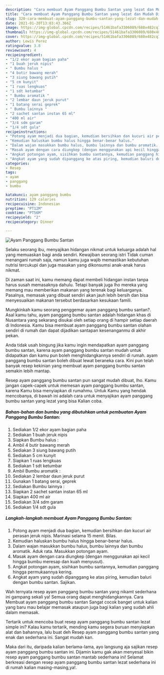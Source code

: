 ```yaml
---
description: "Cara membuat Ayam Panggang Bumbu Santan yang lezat dan Mudah Dibuat"
title: "Cara membuat Ayam Panggang Bumbu Santan yang lezat dan Mudah Dibuat"
slug: 320-cara-membuat-ayam-panggang-bumbu-santan-yang-lezat-dan-mudah-dibuat
date: 2021-01-20T13:03:43.366Z
image: https://img-global.cpcdn.com/recipes/51461bafa3306089/680x482cq70/ayam-panggang-bumbu-santan-foto-resep-utama.jpg
thumbnail: https://img-global.cpcdn.com/recipes/51461bafa3306089/680x482cq70/ayam-panggang-bumbu-santan-foto-resep-utama.jpg
cover: https://img-global.cpcdn.com/recipes/51461bafa3306089/680x482cq70/ayam-panggang-bumbu-santan-foto-resep-utama.jpg
author: Lewis Perez
ratingvalue: 3.8
reviewcount: 4
recipeingredient:
- "1/2 ekor ayam bagian paha"
- "1 buah jeruk nipis"
- " Bumbu halus "
- "4 butir bawang merah"
- "3 siung bawang putih"
- "5 cm kunyit"
- "1 ruas lengkuas"
- "1 sdt ketumbar"
- " Bumbu aromatik "
- "2 lembar daun jeruk purut"
- "1 batang serai geprek"
- " Bumbu lainnya "
- "2 sachet santan instan 65 ml"
- "400 ml air"
- "3/4 sdm garam"
- "1/4 sdt gula"
recipeinstructions:
- "Potong ayam menjadi dua bagian, kemudian bersihkan dan kucuri air perasan jeruk nipis. Marinasi selama 15 menit. Bilas."
- "Kemudian haluskan bumbu halus hingga benar-benar halus."
- "Dalam wajan masukkan bumbu halus, bumbu lainnya dan bumbu aromatik. Aduk rata. Masukkan potongan ayam."
- "Masak ayam dengan cara diungkep (dengan menggunakan api kecil hingga bumbu meresap dan kuah menyusut)."
- "Angkat potongan ayam, sisihkan bumbu santannya, kemudian panggang hingga permukaannya kering."
- "Angkat ayam yang sudah dipanggang ke atas piring, kemudian baluri dengan bumbu santan. Sajikan."
categories:
- Resep
tags:
- ayam
- panggang
- bumbu

katakunci: ayam panggang bumbu 
nutrition: 129 calories
recipecuisine: Indonesian
preptime: "PT12M"
cooktime: "PT56M"
recipeyield: "2"
recipecategory: Dinner

---
```



![Ayam Panggang Bumbu Santan](https://img-global.cpcdn.com/recipes/51461bafa3306089/680x482cq70/ayam-panggang-bumbu-santan-foto-resep-utama.jpg)

Selaku seorang ibu, menyajikan hidangan nikmat untuk keluarga adalah hal yang memuaskan bagi anda sendiri. Kewajiban seorang istri Tidak cuman menangani rumah saja, namun kamu juga wajib memastikan kebutuhan nutrisi tercukupi dan juga masakan yang dikonsumsi anak-anak harus nikmat.

Di zaman  saat ini, kamu memang dapat membeli hidangan instan tanpa harus susah memasaknya dahulu. Tetapi banyak juga lho mereka yang memang mau memberikan makanan yang terenak bagi keluarganya. Pasalnya, memasak yang dibuat sendiri akan jauh lebih bersih dan bisa menyesuaikan makanan tersebut berdasarkan kesukaan famili. 



Mungkinkah kamu seorang penggemar ayam panggang bumbu santan?. Asal kamu tahu, ayam panggang bumbu santan adalah hidangan khas di Nusantara yang sekarang disukai oleh setiap orang di hampir setiap daerah di Indonesia. Kamu bisa membuat ayam panggang bumbu santan olahan sendiri di rumah dan dapat dijadikan santapan kesenanganmu di akhir pekan.

Anda tidak usah bingung jika kamu ingin mendapatkan ayam panggang bumbu santan, karena ayam panggang bumbu santan mudah untuk didapatkan dan kamu pun boleh menghidangkannya sendiri di rumah. ayam panggang bumbu santan boleh dibuat lewat beraneka cara. Kini pun telah banyak resep kekinian yang membuat ayam panggang bumbu santan semakin lebih mantap.

Resep ayam panggang bumbu santan pun sangat mudah dibuat, lho. Kamu jangan capek-capek untuk memesan ayam panggang bumbu santan, karena Kamu bisa menyiapkan di rumahmu. Untuk Kamu yang hendak mencobanya, di bawah ini adalah cara untuk menyajikan ayam panggang bumbu santan yang lezat yang bisa Kalian coba.

<!--inarticleads1-->

##### Bahan-bahan dan bumbu yang dibutuhkan untuk pembuatan Ayam Panggang Bumbu Santan:

1. Sediakan 1/2 ekor ayam bagian paha
1. Sediakan 1 buah jeruk nipis
1. Siapkan  Bumbu halus :
1. Ambil 4 butir bawang merah
1. Sediakan 3 siung bawang putih
1. Sediakan 5 cm kunyit
1. Siapkan 1 ruas lengkuas
1. Sediakan 1 sdt ketumbar
1. Ambil  Bumbu aromatik :
1. Sediakan 2 lembar daun jeruk purut
1. Gunakan 1 batang serai, geprek
1. Sediakan  Bumbu lainnya :
1. Siapkan 2 sachet santan instan 65 ml
1. Siapkan 400 ml air
1. Sediakan 3/4 sdm garam
1. Sediakan 1/4 sdt gula




<!--inarticleads2-->

##### Langkah-langkah membuat Ayam Panggang Bumbu Santan:

1. Potong ayam menjadi dua bagian, kemudian bersihkan dan kucuri air perasan jeruk nipis. Marinasi selama 15 menit. Bilas.
1. Kemudian haluskan bumbu halus hingga benar-benar halus.
1. Dalam wajan masukkan bumbu halus, bumbu lainnya dan bumbu aromatik. Aduk rata. Masukkan potongan ayam.
1. Masak ayam dengan cara diungkep (dengan menggunakan api kecil hingga bumbu meresap dan kuah menyusut).
1. Angkat potongan ayam, sisihkan bumbu santannya, kemudian panggang hingga permukaannya kering.
1. Angkat ayam yang sudah dipanggang ke atas piring, kemudian baluri dengan bumbu santan. Sajikan.




Wah ternyata resep ayam panggang bumbu santan yang nikamt sederhana ini gampang sekali ya! Semua orang dapat menghidangkannya. Cara Membuat ayam panggang bumbu santan Sangat cocok banget untuk kalian yang baru mau belajar memasak ataupun juga bagi kalian yang sudah ahli dalam memasak.

Tertarik untuk mencoba buat resep ayam panggang bumbu santan lezat simple ini? Kalau kamu tertarik, mending kamu segera buruan menyiapkan alat dan bahannya, lalu buat deh Resep ayam panggang bumbu santan yang enak dan sederhana ini. Sangat mudah kan. 

Maka dari itu, daripada kalian berlama-lama, ayo langsung aja sajikan resep ayam panggang bumbu santan ini. Dijamin kamu gak akan menyesal bikin resep ayam panggang bumbu santan mantab sederhana ini! Selamat berkreasi dengan resep ayam panggang bumbu santan lezat sederhana ini di rumah kalian masing-masing,ya!.

